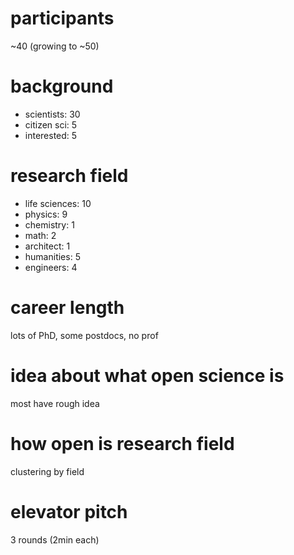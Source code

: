 # participants
~40 (growing to ~50)
# background
 - scientists: 30
 - citizen sci: 5
 - interested: 5
# research field
 - life sciences: 10
 - physics: 9
 - chemistry: 1
 - math: 2
 - architect: 1
 - humanities: 5
 - engineers: 4
# career length
lots of PhD, some postdocs, no prof
# idea about what open science is
most have rough idea
# how open is research field
clustering by field
# elevator pitch
3 rounds (2min each)

